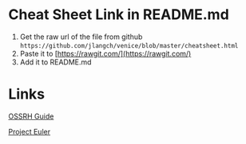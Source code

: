 # Cheat Sheet Link in README.md

1. Get the raw url of the file from github  `https://github.com/jlangch/venice/blob/master/cheatsheet.html`
2. Paste it to [https://rawgit.com/](https://rawgit.com/)
3. Add it to README.md


# Links

[OSSRH Guide](https://central.sonatype.org/pages/ossrh-guide.html)

[Project Euler](https://projecteuler.net/)
